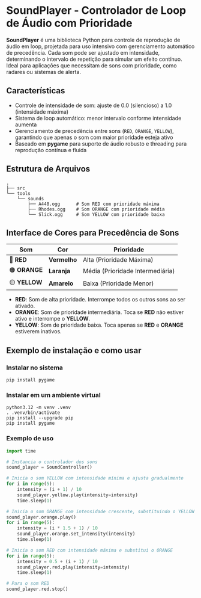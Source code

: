 # SoundPlayer - Controlador de Loop de Áudio com Prioridade

**SoundPlayer** é uma biblioteca Python para controle de reprodução de áudio em loop, projetada para uso intensivo com gerenciamento automático de precedência. Cada som pode ser ajustado em intensidade, determinando o intervalo de repetição para simular um efeito contínuo. Ideal para aplicações que necessitam de sons com prioridade, como radares ou sistemas de alerta.

## Características

- Controle de intensidade de som: ajuste de 0.0 (silencioso) a 1.0 (intensidade máxima)
- Sistema de loop automático: menor intervalo conforme intensidade aumenta
- Gerenciamento de precedência entre sons (`RED`, `ORANGE`, `YELLOW`), garantindo que apenas o som com maior prioridade esteja ativo
- Baseado em **pygame** para suporte de áudio robusto e threading para reprodução contínua e fluida

## Estrutura de Arquivos

```plaintext
.
├── src
└── tools
    └── sounds
        ├── A440.ogg      # Som RED com prioridade máxima
        ├── Rhodes.ogg    # Som ORANGE com prioridade média
        └── Slick.ogg     # Som YELLOW com prioridade baixa
```

## Interface de Cores para Precedência de Sons

| Som       | Cor       | Prioridade            |
|-----------|-----------|-----------------------|
| 🔴 **RED**    | **Vermelho** | Alta (Prioridade Máxima) |
| 🟠 **ORANGE** | **Laranja**  | Média (Prioridade Intermediária) |
| 🟡 **YELLOW** | **Amarelo**  | Baixa (Prioridade Menor) |

- **RED**: Som de alta prioridade. Interrompe todos os outros sons ao ser ativado.
- **ORANGE**: Som de prioridade intermediária. Toca se **RED** não estiver ativo e interrompe o **YELLOW**.
- **YELLOW**: Som de prioridade baixa. Toca apenas se **RED** e **ORANGE** estiverem inativos.

## Exemplo de instalação e como usar

### Instalar no sistema

```shell
pip install pygame
```

### Instalar em um ambiente virtual

```shell
python3.12 -m venv .venv
. .venv/bin/activate
pip install --upgrade pip
pip install pygame
```

### Exemplo de uso

```python
import time

# Instancia o controlador dos sons
sound_player = SoundController()

# Inicia o som YELLOW com intensidade mínima e ajusta gradualmente
for i in range(5):
    intensity = (i + 1) / 10
    sound_player.yellow.play(intensity=intensity)
    time.sleep(1)

# Inicia o som ORANGE com intensidade crescente, substituindo o YELLOW
sound_player.orange.play()
for i in range(5):
    intensity = (i * 1.5 + 1) / 10
    sound_player.orange.set_intensity(intensity)
    time.sleep(1)

# Inicia o som RED com intensidade máxima e substitui o ORANGE
for i in range(5):
    intensity = 0.5 + (i + 1) / 10
    sound_player.red.play(intensity=intensity)
    time.sleep(1)

# Para o som RED
sound_player.red.stop()
```
